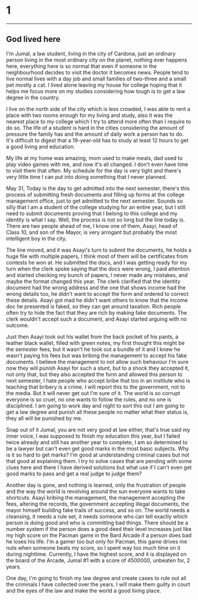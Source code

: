 # 1
-----------------

## God lived here

I'm Jumal, a law student, living in the city of Cardona, just an ordinary person living in the most ordinary
city on the planet, nothing ever happens here, everything here is so normal that even if someone in the
neighbourhood decides to visit the doctor it becomes news. People tend to live normal lives
with a day job and small families of two-three and a small pet mostly a cat. I lived alone leaving my house for
college hoping that it helps me focus more on my studies considering how tough is to get a law degree in the country.

I live on the north side of the city which is less crowded, I was able to rent a place with two rooms enough for
my living and study, also it was the nearest place to my college which I try to attend more often than I require
to do so. The life of a student is hard in the cities considering the amount of pressure the family has and the
amount of daily work a person has to do. It's difficult to digest that a 19-year-old has to study at least 12 hours
to get a good living and education.

My life at my home was amazing, mom used to make meals, dad used to play video games with me, and now it's all changed.
I don't even have time to visit them that often. My schedule for the day is very tight and there's very little
time I can put into doing something that I never planned.

May 31, Today is the day to get admitted into the next semester, there's this process of submitting fresh
documents and filling up forms at the college management office, just to get admitted to the next semester. Sounds
so silly that I am a student of the college studying for an entire year, but I still need to submit documents proving
that I belong to this college and my identity is what I say. Well, the process is not so long but the
line today is. There are two people ahead of me, I know one of them, Asayi, head of Class 10, and son of the
Mayor, is very arrogant but probably the most intelligent boy in the city.

The line moved, and it was Asayi's turn to submit the documents, he holds a huge file with multiple papers, I think most
of them will be certificates from contests he won at. He submitted the docs, and I was getting ready for my turn when
the clerk spoke saying that the docs were wrong, I paid attention and started checking my bunch of papers, I never
made any mistakes, and maybe the format changed this year. The clerk clarified that the identity document had the wrong
address and the one that shows income had the wrong details too, he didn't want to accept the form and ordered
to correct these details. Asayi got mad he didn't want others to know that the income doc he presented is
faked, so they can get around taxation. Rich people often try to hide the fact that they are rich by making
fake documents. The clerk wouldn't accept such a document, and Asayi started arguing with no outcome.

Just then Asayi took out his wallet from the back pocket of his pants, a leather black wallet, filled with green notes,
my first thought this might be the semester fees, but it wasn't he took out a bundle of it and I knew he wasn't
paying his fees but was bribing the management to accept his fake documents. I believe the management to
not allow such behaviour I'm sure now they will punish Asayi for such a stunt, but to a shock they
accepted it, not only that, but they also accepted the form and allowed this person to next semester, I hate
people who accept bribe that too in an institute who is teaching that bribery is a crime. I will report this to the
government, not to the media. But it will never get out I'm sure of it. The world is so corrupt everyone is so
cruel, no one wants to follow the rules, and no one is disciplined. I am going to work day and night to sort this out
I am going to get a law degree and punish all these people no matter what their status is, they all will
be punished by me.

Snap out of it Jumal, you are not very good at law either, that's true said my inner voice, I was supposed to finish
my education this year, but I failed twice already and still has another year to complete, I am so determined to be
a lawyer but can't even get good marks in the most basic subjects. Why is it so hard to get marks? I'm good at
understanding criminal cases but not that good at explaining them. I try to solve cases that are pending with some
clues here and there I have derived solutions but what use if I can't even get good marks to pass and get a real judge
to judge them?

Another day is gone, and nothing is learned, only the frustration of people and the way the world is revolving around the sun
everyone wants to take shortcuts. Asayi bribing the management, the management accepting the fees, altering the
records, the government accepting illegal documents, the mayor himself building fake trails of success, and so on. The
world needs a cleansing, it needs a rule set, it needs someone who can tell exactly which person is doing good and
who is committing bad things. There should be a number system if the person does a good deed their level increases
just like my high score on the Pacman game in the Bard Arcade if a person does bad he loses his life. I'm a gamer too
but only for Pacman, this game drives me nuts when someone beats my score, so I spent way too much time on it
during nighttime. Currently, I have the highest score, and it is displayed on the board of the Arcade, Jumal #1 with
a score of 4500000, unbeaten for, 2 years.

One day, I'm going to finish my law degree and create cases to rule out all the criminals I have collected over the
years. I will make them guilty in court and the eyes of the law and make the world a good living place.
